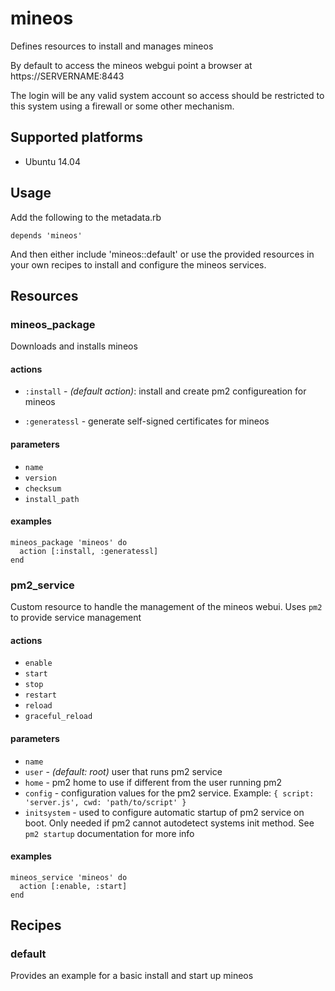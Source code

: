 # mineos

Defines resources to install and manages mineos

By default to access the mineos webgui point a browser at https://SERVERNAME:8443

The login will be any valid system account so access should be restricted to this system using a firewall or some other mechanism.

## Supported platforms

* Ubuntu 14.04

## Usage

Add the following to the metadata.rb

```
depends 'mineos'
```

And then either include 'mineos::default' or use the provided resources in your own recipes to install and configure the mineos services.

## Resources

### mineos_package

Downloads and installs mineos

#### actions

* `:install` - _(default action)_: install and create pm2 configureation for mineos

* `:generatessl` - generate self-signed certificates for mineos

#### parameters

* `name`
* `version`
* `checksum`
* `install_path`

#### examples

```
mineos_package 'mineos' do
  action [:install, :generatessl]
end
```

### pm2_service

Custom resource to handle the management of the mineos webui.  Uses `pm2` to provide service management

#### actions

* `enable`
* `start`
* `stop`
* `restart`
* `reload`
* `graceful_reload`

#### parameters

* `name`
* `user` - _(default: root)_ user that runs pm2 service
* `home` - pm2 home to use if different from the user running pm2
* `config` - configuration values for the pm2 service.  Example: `{ script: 'server.js', cwd: 'path/to/script' }`
* `initsystem` - used to configure automatic startup of pm2 service on boot.  Only needed if pm2 cannot autodetect systems init method.  See `pm2 startup` documentation for more info

#### examples

```
mineos_service 'mineos' do
  action [:enable, :start]
end
```

## Recipes

### default

Provides an example for a basic install and start up mineos
